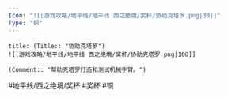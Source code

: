 ```yaml
---
Icon: "![[游戏攻略/地平线/地平线 西之绝境/奖杯/协助克塔罗.png|30]]"
Type: "铜"
---
```

```ad-common-bronze-trophy
title: (Title:: "协助克塔罗")
![[游戏攻略/地平线/地平线 西之绝境/奖杯/协助克塔罗.png|100]]

(Comment:: "帮助克塔罗打造和测试机械手臂。")
```

#地平线/西之绝境/奖杯 #奖杯 #铜
